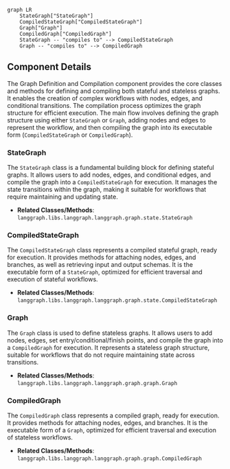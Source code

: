 ```mermaid
graph LR
    StateGraph["StateGraph"]
    CompiledStateGraph["CompiledStateGraph"]
    Graph["Graph"]
    CompiledGraph["CompiledGraph"]
    StateGraph -- "compiles to" --> CompiledStateGraph
    Graph -- "compiles to" --> CompiledGraph
```

## Component Details

The Graph Definition and Compilation component provides the core classes and methods for defining and compiling both stateful and stateless graphs. It enables the creation of complex workflows with nodes, edges, and conditional transitions. The compilation process optimizes the graph structure for efficient execution. The main flow involves defining the graph structure using either `StateGraph` or `Graph`, adding nodes and edges to represent the workflow, and then compiling the graph into its executable form (`CompiledStateGraph` or `CompiledGraph`).

### StateGraph
The `StateGraph` class is a fundamental building block for defining stateful graphs. It allows users to add nodes, edges, and conditional edges, and compile the graph into a `CompiledStateGraph` for execution. It manages the state transitions within the graph, making it suitable for workflows that require maintaining and updating state.
- **Related Classes/Methods**: `langgraph.libs.langgraph.langgraph.graph.state.StateGraph`

### CompiledStateGraph
The `CompiledStateGraph` class represents a compiled stateful graph, ready for execution. It provides methods for attaching nodes, edges, and branches, as well as retrieving input and output schemas. It is the executable form of a `StateGraph`, optimized for efficient traversal and execution of stateful workflows.
- **Related Classes/Methods**: `langgraph.libs.langgraph.langgraph.graph.state.CompiledStateGraph`

### Graph
The `Graph` class is used to define stateless graphs. It allows users to add nodes, edges, set entry/conditional/finish points, and compile the graph into a `CompiledGraph` for execution. It represents a stateless graph structure, suitable for workflows that do not require maintaining state across transitions.
- **Related Classes/Methods**: `langgraph.libs.langgraph.langgraph.graph.graph.Graph`

### CompiledGraph
The `CompiledGraph` class represents a compiled graph, ready for execution. It provides methods for attaching nodes, edges, and branches. It is the executable form of a `Graph`, optimized for efficient traversal and execution of stateless workflows.
- **Related Classes/Methods**: `langgraph.libs.langgraph.langgraph.graph.graph.CompiledGraph`
